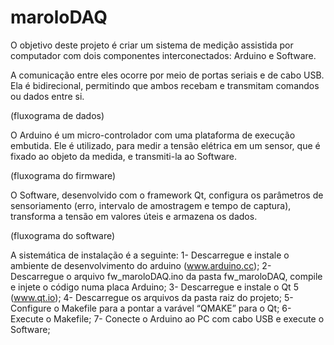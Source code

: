 # maroloDAQ
O objetivo deste projeto é criar um sistema de medição assistida por computador com dois componentes interconectados: Arduino e Software.

A comunicação entre eles ocorre por meio de portas seriais e de cabo USB. Ela é bidirecional, permitindo que ambos recebam e transmitam comandos ou dados entre si.

(fluxograma de dados)

O Arduino é um micro-controlador com uma plataforma de execução embutida. Ele é utilizado, para medir a tensão elétrica em um sensor, que é fixado ao objeto da medida, e transmiti-la ao Software.

(fluxograma do firmware)

O Software, desenvolvido com o framework Qt, configura os parâmetros de sensoriamento (erro, intervalo de amostragem e tempo de captura), transforma a tensão em valores úteis e armazena os dados.

(fluxograma do software)

A sistemática de instalação é a seguinte:
1- Descarregue e instale o ambiente de desenvolvimento do arduino (www.arduino.cc);
2- Descarregue o arquivo fw_maroloDAQ.ino da pasta fw_maroloDAQ, compile e injete o código numa placa Arduino;
3- Descarregue e instale o Qt 5 (www.qt.io);
4- Descarregue os arquivos da pasta raiz do projeto;
5- Configure o Makefile para a pontar a varável “QMAKE” para o Qt;
6- Execute o Makefile;
7- Conecte o Arduino ao PC com cabo USB e execute o Software;
